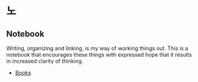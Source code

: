 # 노

## Notebook

Writing, organizing and linking, is my way of working things out. This is a notebook that encourages these things with expressed hope that it results in increased clarity of thinking.

* [Books](goodreads.com)

